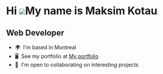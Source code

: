 Hi ![](https://user-images.githubusercontent.com/18350557/176309783-0785949b-9127-417c-8b55-ab5a4333674e.gif)My name is Maksim Kotau
====================================================================================================================================

Web Developer
-------------

*   🌍  I'm based in Montreal
*   🖥️  See my portfolio at [My portfolio](http://maksimkotau.com)
*   🤝  I'm open to collaborating on interesting projects
